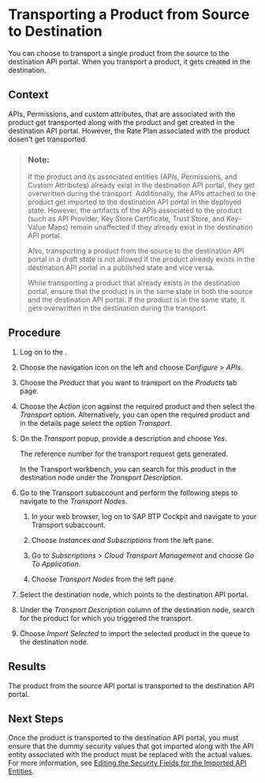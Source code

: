 <!-- loio3a4cdd2fc576481ca91f3e6f26f446bd -->

# Transporting a Product from Source to Destination

You can choose to transport a single product from the source to the destination API portal. When you transport a product, it gets created in the destination.



<a name="loio3a4cdd2fc576481ca91f3e6f26f446bd__context_eyj_2wq_1pb"/>

## Context

APIs, Permissions, and custom attributes, that are associated with the product get transported along with the product and get created in the destination API portal. However, the Rate Plan associated with the product dosen't get transported.

> ### Note:  
> If the product and its associated entities \(APIs, Permissions, and Custom Attributes\) already exist in the destination API portal, they get overwritten during the transport. Additionally, the APIs attached to the product get imported to the destination API portal in the deployed state. However, the artifacts of the APIs associated to the product \(such as API Provider, Key Store Certificate, Trust Store, and Key-Value Maps\) remain unaffected if they already exist in the destination API portal.
> 
> Also, transporting a product from the source to the destination API portal in a draft state is not allowed if the product already exists in the destination API portal in a published state and vice versa.
> 
> While transporting a product that already exists in the destination portal, ensure that the product is in the same state in both the source and the destination API portal. If the product is in the same state, it gets overwritten in the destination during the transport.



<a name="loio3a4cdd2fc576481ca91f3e6f26f446bd__steps_cnz_rqq_1pb"/>

## Procedure

1.  Log on to the .

2.  Choose the navigation icon on the left and choose *Configure* \> *APIs*.

3.  Choose the *Product* that you want to transport on the *Products* tab page.

4.  Choose the *Action* icon against the required product and then select the *Transport* option. Alternatively, you can open the required product and in the details page select the option *Transport*.

5.  On the *Transport* popup, provide a description and choose *Yes*.

    The reference number for the transport request gets generated.

    In the Transport workbench, you can search for this product in the destination node under the *Transport Description*.

6.  Go to the Transport subaccount and perform the following steps to navigate to the *Transport Nodes*.

    1.  In your web browser, log on to SAP BTP Cockpit and navigate to your Transport subaccount.

    2.  Choose *Instances and Subscriptions* from the left pane.

    3.  Go to *Subscriptions* \> *Cloud Transport Management* and choose *Go To Application*.

    4.  Choose *Transport Nodes* from the left pane.


7.  Select the destination node, which points to the destination API portal.

8.  Under the *Transport Description* column of the destination node, search for the product for which you triggered the transport.

9.  Choose *Import Selected* to import the selected product in the queue to the destination node.




<a name="loio3a4cdd2fc576481ca91f3e6f26f446bd__result_srz_n5c_q4b"/>

## Results

The product from the source API portal is transported to the destination API portal.



<a name="loio3a4cdd2fc576481ca91f3e6f26f446bd__postreq_h52_dvj_t4b"/>

## Next Steps

Once the product is transported to the destination API portal, you must ensure that the dummy security values that got imported along with the API entity associated with the product must be replaced with the actual values. For more information, see [Editing the Security Fields for the Imported API Entities](editing-the-security-fields-for-the-imported-api-entities-0c184e3.md).

